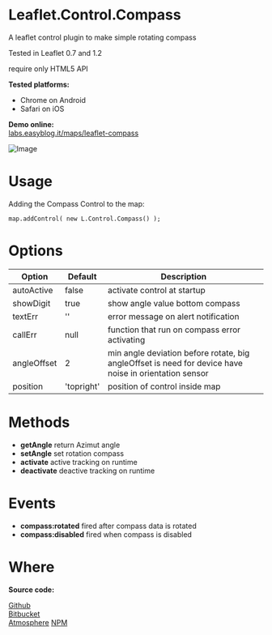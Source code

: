 Leaflet.Control.Compass
============

A leaflet control plugin to make simple rotating compass

Tested in Leaflet 0.7 and 1.2

require only HTML5 API

**Tested platforms:**
* Chrome on Android
* Safari on iOS

**Demo online:**  
[labs.easyblog.it/maps/leaflet-compass](http://labs.easyblog.it/maps/leaflet-compass/)

![Image](https://raw.githubusercontent.com/stefanocudini/leaflet-compass/master/images/leaflet-compass.png)

# Usage

Adding the Compass Control to the map:

```
map.addControl( new L.Control.Compass() );

```

# Options

| Option	  | Default  | Description                   |
| ----------- | -------- | ----------------------------- |
| autoActive  | false | activate control at startup |
| showDigit	  | true | show angle value bottom compass |
| textErr	  | ''   | error message on alert notification |
| callErr	  | null | function that run on compass error activating |
| angleOffset | 2 | min angle deviation before rotate, big angleOffset is need for device have noise in orientation sensor |
| position	  | 'topright' | position of control inside map |

# Methods

* **getAngle** return Azimut angle
* **setAngle** set rotation compass
* **activate** active tracking on runtime
* **deactivate** deactive tracking on runtime

# Events

* **compass:rotated** fired after compass data is rotated
* **compass:disabled** fired when compass is disabled


# Where

**Source code:**

[Github](https://github.com/stefanocudini/leaflet-compass)  
[Bitbucket](https://bitbucket.org/stefanocudini/leaflet-compass)  
[Atmosphere](https://atmospherejs.com/package/leaflet-compass)
[NPM](https://npmjs.org/package/leaflet-compass)
